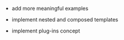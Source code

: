 * add more meaningful examples

* implement nested and composed templates

* implement plug-ins concept